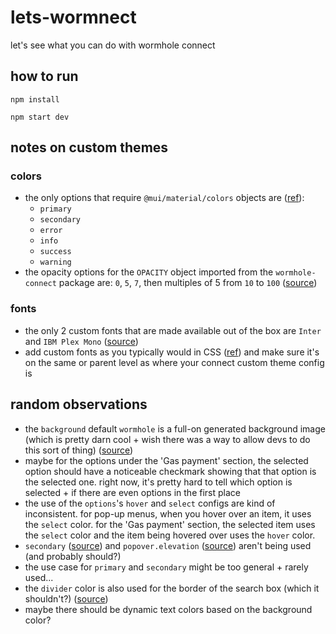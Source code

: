 # lets-wormnect
let's see what you can do with wormhole connect

## how to run
`npm install`

`npm start dev`

## notes on custom themes

### colors
* the only options that require `@mui/material/colors` objects are ([ref](https://mui.com/material-ui/customization/color/)):
  - `primary`
  - `secondary`
  - `error`
  - `info`
  - `success`
  - `warning`
* the opacity options for the `OPACITY` object imported from the `wormhole-connect` package are: `0`, `5`, `7`, then multiples of 5 from `10` to `100` ([source](https://github.com/wormhole-foundation/wormhole-connect/blob/e032790ba4496ce6068222bf89da332d3bf99610/wormhole-connect-loader/src/theme.ts#L74))

### fonts
* the only 2 custom fonts that are made available out of the box are `Inter` and `IBM Plex Mono` ([source](https://github.com/wormhole-foundation/wormhole-connect/blob/7ac44f84fea1c95e24703d9a0731fad336586cdb/wormhole-connect/src/App.css#L1))
* add custom fonts as you typically would in CSS ([ref](https://stackoverflow.com/questions/41676054/how-to-add-fonts-to-create-react-app-based-projects)) and make sure it's on the same or parent level as where your connect custom theme config is 

## random observations
* the `background` default `wormhole` is a full-on generated background image (which is pretty darn cool + wish there was a way to allow devs to do this sort of thing) ([source](https://github.com/wormhole-foundation/wormhole-connect/blob/e032790ba4496ce6068222bf89da332d3bf99610/wormhole-connect/src/components/Background/BackgroundImage.tsx#L16))
* maybe for the options under the 'Gas payment' section, the selected option should have a noticeable checkmark showing that that option is the selected one. right now, it's pretty hard to tell which option is selected + if there are even options in the first place
* the use of the `options`'s `hover` and `select` configs are kind of inconsistent. for pop-up menus, when you hover over an item, it uses the `select` color. for the 'Gas payment' section, the selected item uses the `select` color and the item being hovered over uses the `hover` color.
* `secondary` ([source](https://github.com/search?q=repo%3Awormhole-foundation%2Fwormhole-connect+palette.secondary&type=code)) and `popover.elevation` ([source](https://github.com/search?q=repo%3Awormhole-foundation%2Fwormhole-connect+popover.elevation&type=code)) aren't being used (and probably should?)
* the use case for `primary` and `secondary` might be too general + rarely used...
* the `divider` color is also used for the border of the search box (which it shouldn't?) ([source](https://github.com/wormhole-foundation/wormhole-connect/blob/e032790ba4496ce6068222bf89da332d3bf99610/wormhole-connect/src/components/Search.tsx#L25))
* maybe there should be dynamic text colors based on the background color?
